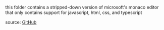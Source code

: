 this folder contains a stripped-down version of microsoft's monaco editor that only contains support for javascript, html, css, and typescript

source: [GitHub](https://github.com/microsoft/monaco-editor/tree/f6187471cac67802a414c5e0c9f81290b82371f2)